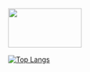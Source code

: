 ### <img src="https://github.com/klvgk/klvgk/assets/25831261/24c63734-c49a-4c1a-aa1e-dc82cbb89dad" width="150" height="80"/> 

[![Top Langs](https://github-readme-stats.vercel.app/api/top-langs/?username=klvgk&layout=donut)](https://github.com/klvgk)


<!--
**klvgk/klvgk** is a ✨ _special_ ✨ repository because its `README.md` (this file) appears on your GitHub profile.

Here are some ideas to get you started:

- 🔭 I’m currently working on ...
- 🌱 I’m currently learning ...
- 👯 I’m looking to collaborate on ...
- 🤔 I’m looking for help with ...
- 💬 Ask me about ...
- 📫 How to reach me: ...
- 😄 Pronouns: ...
- ⚡ Fun fact: ...
-->
